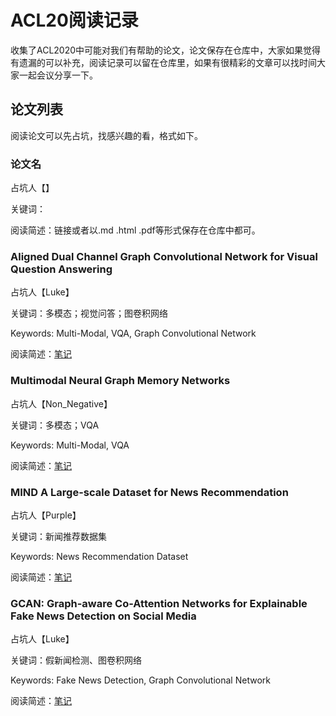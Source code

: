 # ACL20阅读记录

收集了ACL2020中可能对我们有帮助的论文，论文保存在仓库中，大家如果觉得有遗漏的可以补充，阅读记录可以留在仓库里，如果有很精彩的文章可以找时间大家一起会议分享一下。

## 论文列表

阅读论文可以先占坑，找感兴趣的看，格式如下。

### 论文名

占坑人【】

关键词：

阅读简述：链接或者以.md .html .pdf等形式保存在仓库中都可。

### 

### Aligned Dual Channel Graph Convolutional Network for Visual Question Answering

占坑人【Luke】

关键词：多模态；视觉问答；图卷积网络

Keywords: Multi-Modal, VQA, Graph Convolutional Network

阅读简述：[笔记](https://github.com/Make-Sense-Research-Asia/ACL20/blob/master/notes/Huang%20%E7%AD%89%E3%80%82%20-%20Aligned%20Dual%20Channel%20Graph%20Convolutional%20Network%20f/%E7%AC%94%E8%AE%B0.md)

### Multimodal Neural Graph Memory Networks

占坑人【Non_Negative】

关键词：多模态；VQA

Keywords: Multi-Modal, VQA

阅读简述：[笔记](https://github.com/Make-Sense-Research-Asia/ACL20/tree/master/notes/Multimodal%20Neural%20Graph%20Memory%20Networks)
### MIND A Large-scale Dataset for News Recommendation

占坑人【Purple】

关键词：新闻推荐数据集

Keywords: News Recommendation Dataset

阅读简述：[笔记](https://github.com/Make-Sense-Research-Asia/ACL20/tree/master/notes/MIND%20A%20Large-scale%20Dataset%20for%20News%20Recommendation)

### GCAN: Graph-aware Co-Attention Networks for Explainable Fake News Detection on Social Media

占坑人【Luke】

关键词：假新闻检测、图卷积网络

Keywords: Fake News Detection, Graph Convolutional Network

阅读简述：[笔记](https://github.com/Make-Sense-Research-Asia/ACL20/blob/master/notes/Lu%20%E5%92%8C%20Li%20-%202020%20-%20GCAN%20Graph-aware%20Co-Attention%20Networks%20for%20Explai/note.pdf)